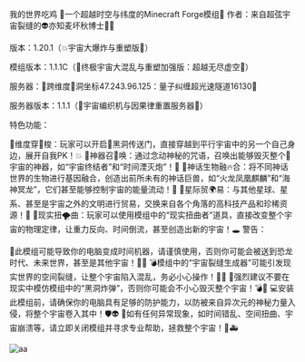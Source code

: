 我的世界吃鸡
🌌一个超越时空与纬度的Minecraft Forge模组🚀
作者：来自超弦宇宙裂缝的👽亦知麦坏秋博士👨‍🔬

版本：1.20.1（💥宇宙大爆炸与重塑版🌌）

模组版本：1.1.1C（🌌终极宇宙大混乱与重塑加强版：超越无尽虚空🚀）

服务器：🌌跨维度🐛洞坐标47.243.96.125：量子纠缠超光速隧道16130🌌

服务器版本：1.1.1（🌌宇宙编织机与因果律重置服务器🌌）

特色功能：

🚀维度穿👟梭：玩家可以开启🌌黑洞传送门，直接穿越到平行宇宙中的另一个自己身边，展开自我PK！💥
🔮神器召📣唤：通过念动神秘的咒语，召唤出能够毁灭整个🌌宇宙的神器，如“宇宙终结者”和“时间湮灭炮”！🌠
🐲神话生物融🔥合：将不同神话世界的生物进行基因融合，创造出前所未有的神话巨兽，如“火龙凤凰麒麟”和“海神冥龙”，它们甚至能够控制宇宙的能量流动！🦖
🚢星际贸🌍易：与其他星球、星系、甚至是宇宙之外的文明进行贸易，交换来自各个角落的高科技产品和珍稀资源！🌌
🌌现实扭🌪️曲：玩家可以使用模组中的“现实扭曲者”道具，直接改变整个宇宙的物理定律，让重力反向、时间倒流，甚至创造出新的宇宙！🕳️
警告：

🚫此模组可能导致你的电脑变成时间机器，请谨慎使用，否则你可能会被送到恐龙时代、未来世界，甚至是其他宇宙！🦖🚀
💣模组中的“宇宙裂缝生成器”可能引发现实世界的空间裂缝，让整个宇宙陷入混乱，务必小心操作！🌌💥
🚫强烈建议不要在现实中模仿模组中的“黑洞炸弹”，否则你可能会不小心毁灭整个宇宙！💣🌌
💻安装此模组前，请确保你的电脑具有足够的防护能力，以防被来自异次元的神秘力量入侵，将整个宇宙卷入其中！🛡️👽
🚨如有任何异常现象，如时间错乱、空间扭曲、宇宙崩溃等，请立即关闭模组并寻求专业帮助，拯救整个宇宙！🚨🚑

![aa](https://i.mcmod.cn/editor/upload/20240311/1710166581_509174_BkOz.webp)
